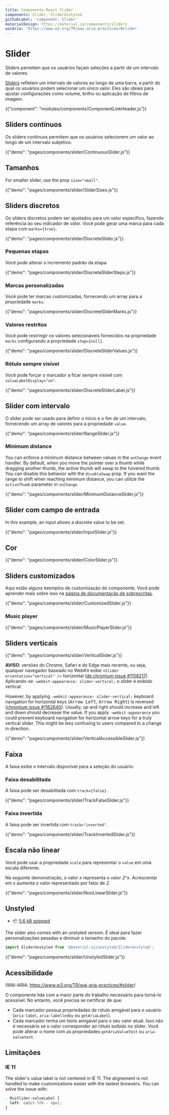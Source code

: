 ```yaml
---
title: Componente React Slider
components: Slider, SliderUnstyled
githubLabel: 'component: Slider'
materialDesign: https://material.io/components/sliders
waiAria: 'https://www.w3.org/TR/wai-aria-practices/#slider'
---
```


# Slider

<p class="description">Sliders permitem que os usuários façam seleções a partir de um intervalo de valores.</p>

[Sliders](https://material.io/design/components/sliders.html) refletem um intervalo de valores ao longo de uma barra, a partir do qual os usuários podem selecionar um único valor. Eles são ideais para ajustar configurações como volume, brilho ou aplicação de filtros de imagem.

{{"component": "modules/components/ComponentLinkHeader.js"}}

## Sliders contínuos

Os sliders contínuos permitem que os usuários selecionem um valor ao longo de um intervalo subjetivo.

{{"demo": "pages/components/slider/ContinuousSlider.js"}}

## Tamanhos

For smaller slider, use the prop `size="small"`.

{{"demo": "pages/components/slider/SliderSizes.js"}}

## Sliders discretos

Os sliders discretos podem ser ajustados para um valor específico, fazendo referência ao seu indicador de valor. Você pode gerar uma marca para cada etapa com `marks={true}`.

{{"demo": "pages/components/slider/DiscreteSlider.js"}}

### Pequenas etapas

Você pode alterar o incremento padrão da etapa.

{{"demo": "pages/components/slider/DiscreteSliderSteps.js"}}

### Marcas personalizadas

Você pode ter marcas customizadas, fornecendo um array para a propriedade `marks`.

{{"demo": "pages/components/slider/DiscreteSliderMarks.js"}}

### Valores restritos

Você pode restringir os valores selecionáveis fornecidos na propriedade `marks` configurando a propriedade `step={null}`.

{{"demo": "pages/components/slider/DiscreteSliderValues.js"}}

### Rótulo sempre visível

Você pode forçar o marcador a ficar sempre visível com `valueLabelDisplay="on"`.

{{"demo": "pages/components/slider/DiscreteSliderLabel.js"}}

## Slider com intervalo

O slider pode ser usado para definir o início e o fim de um intervalo, fornecendo um array de valores para a propriedade `value`.

{{"demo": "pages/components/slider/RangeSlider.js"}}

### Minimum distance

You can enforce a minimum distance between values in the `onChange` event handler. By default, when you move the pointer over a thumb while dragging another thumb, the active thumb will swap to the hovered thumb. You can disable this behavior with the `disableSwap` prop. If you want the range to shift when reaching minimum distance, you can utilize the `activeThumb` parameter in `onChange`.

{{"demo": "pages/components/slider/MinimumDistanceSlider.js"}}

## Slider com campo de entrada

In this example, an input allows a discrete value to be set.

{{"demo": "pages/components/slider/InputSlider.js"}}

## Cor

{{"demo": "pages/components/slider/ColorSlider.js"}}

## Sliders customizados

Aqui estão alguns exemplos de customização do componente. Você pode aprender mais sobre isso na [página de documentação de sobrescritas](/customization/how-to-customize/).

{{"demo": "pages/components/slider/CustomizedSlider.js"}}

### Music player

{{"demo": "pages/components/slider/MusicPlayerSlider.js"}}

## Sliders verticais

{{"demo": "pages/components/slider/VerticalSlider.js"}}

**AVISO**: versões do Chrome, Safari e do Edge mais recente, ou seja, qualquer navegador baseado no WebKit exibe `<Slider orientation="vertical" />` horizontal ([de chromium issue #1158217](https://bugs.chromium.org/p/chromium/issues/detail?id=1158217)). Aplicando-se `-webkit-appearance: slider-vertical;` o slider é exibido vertical.

However, by applying `-webkit-appearance: slider-vertical;` keyboard navigation for horizontal keys (<kbd class="key">Arrow Left</kbd>, <kbd class="key">Arrow Right</kbd>) is reversed ([chromium issue #1162640](https://bugs.chromium.org/p/chromium/issues/detail?id=1162640)). Usually, up and right should increase and left and down should decrease the value. If you apply `-webkit-appearance` you could prevent keyboard navigation for horizontal arrow keys for a truly vertical slider. This might be less confusing to users compared to a change in direction.

{{"demo": "pages/components/slider/VerticalAccessibleSlider.js"}}

## Faixa

A faixa exibe o intervalo disponível para a seleção do usuário.

### Faixa desabilitada

A faixa pode ser desabilitada com `track={false}`.

{{"demo": "pages/components/slider/TrackFalseSlider.js"}}

### Faixa invertida

A faixa pode ser invertida com `track="inverted"`.

{{"demo": "pages/components/slider/TrackInvertedSlider.js"}}

## Escala não linear

Você pode usar a propriedade `scale` para representar o `value` em uma escala diferente.

Na seguinte demonstração, o valor _x_ representa o valor _2^x_. Acrescentar em _x_ aumenta o valor representado por fator de  _2_.

{{"demo": "pages/components/slider/NonLinearSlider.js"}}

## Unstyled

<!-- #default-branch-switch -->

- 📦 [5.6 kB gzipped](https://bundlephobia.com/result?p=@material-ui/unstyled@next)

The slider also comes with an unstyled version. É ideal para fazer personalizações pesadas e diminuir o tamanho do pacote.

```js
import SliderUnstyled from '@material-ui/unstyled/SliderUnstyled';
```

{{"demo": "pages/components/slider/UnstyledSlider.js"}}

## Acessibilidade

(WAI-ARIA: https://www.w3.org/TR/wai-aria-practices/#slider)

O componente lida com a maior parte do trabalho necessário para torná-lo acessível. No entanto, você precisa se certificar de que:

- Cada marcador possua propriedades de rótulo amigável para o usuário (`aria-label`, `aria-labelledby` ou `getAriaLabel`).
- Cada marcador tenha um texto amigável para o seu valor atual. Isso não é necessário se o valor corresponder ao rótulo exibido no slider. Você pode alterar o nome com as propriedades `getAriaValueText` ou `aria-valuetext`.

## Limitações

### IE 11

The slider's value label is not centered in IE 11. The alignement is not handled to make customizations easier with the lastest browsers. You can solve the issue with:

```css
. MuiSlider-valueLabel {
  left: calc(-50% - 4px);
}
```
